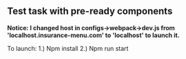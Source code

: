 ## Test task with pre-ready components
**Notice: I changed host in configs->webpack->dev.js from 'localhost.insurance-menu.com' to 'localhost' to launch it.**

To launch:
1.) Npm install
2.) Npm run start
